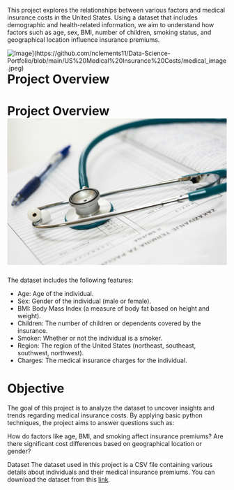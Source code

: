 This project explores the relationships between various factors and medical insurance costs in the United States. Using a dataset that includes demographic and health-related information, we aim to understand how factors such as age, sex, BMI, number of children, smoking status, and geographical location influence insurance premiums.

<p>
  <img src="[https://via.placeholder.com/150" alt="Image](https://github.com/nclements11/Data-Science-Portfolio/blob/main/US%20Medical%20Insurance%20Costs/medical_image.jpeg)" style="float:right; margin-left: 10px;" />
  <h1>Project Overview</h1>
</p>


# Project Overview ![Alt text](https://github.com/nclements11/Data-Science-Portfolio/blob/main/US%20Medical%20Insurance%20Costs/medical_image.jpeg)
The dataset includes the following features:

- Age: Age of the individual.
- Sex: Gender of the individual (male or female).
- BMI: Body Mass Index (a measure of body fat based on height and weight).
- Children: The number of children or dependents covered by the insurance.
- Smoker: Whether or not the individual is a smoker.
- Region: The region of the United States (northeast, southeast, southwest, northwest).
- Charges: The medical insurance charges for the individual.

# Objective
The goal of this project is to analyze the dataset to uncover insights and trends regarding medical insurance costs. By applying basic python techniques, the project aims to answer questions such as:

How do factors like age, BMI, and smoking affect insurance premiums?
Are there significant cost differences based on geographical location or gender?

Dataset
The dataset used in this project is a CSV file containing various details about individuals and their medical insurance premiums. You can download the dataset from this [link](https://github.com/nclements11/Data-Science-Portfolio/blob/main/US%20Medical%20Insurance%20Costs/insurance.csv).
